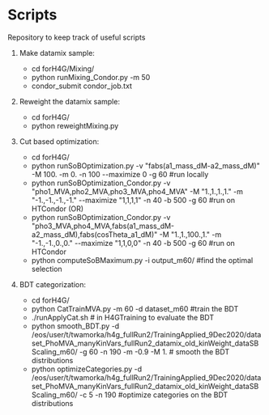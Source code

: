 # Scripts
Repository to keep track of useful scripts

1) Make datamix sample:

    * cd forH4G/Mixing/
    * python runMixing_Condor.py  -m 50
    * condor_submit condor_job.txt 

2) Reweight the datamix sample:

    * cd forH4G/
    * python reweightMixing.py

3) Cut based optimization:

    * cd forH4G/
    * python runSoBOptimization.py -v "fabs(a1_mass_dM-a2_mass_dM)" -M 100. -m 0. -n 100 --maximize 0 -g 60 #run locally 
    * python runSoBOptimization_Condor.py -v "pho1_MVA,pho2_MVA,pho3_MVA,pho4_MVA" -M "1.,1.,1.,1." -m "-1.,-1.,-1.,-1." --maximize "1,1,1,1" -n 40 -b 500 -g 60 #run on HTCondor (OR)
    * python runSoBOptimization_Condor.py -v "pho3_MVA,pho4_MVA,fabs(a1_mass_dM-a2_mass_dM),fabs(cosTheta_a1_dM)" -M "1.,1.,100.,1." -m "-1.,-1.,0.,0." --maximize "1,1,0,0"  -n 40 -b 500 -g 60 #run on HTCondor
    * python computeSoBMaximum.py -i output_m60/ #find the optimal selection


4) BDT categorization:

    * cd forH4G/ 
    * python CatTrainMVA.py -m 60 -d dataset_m60 #train the BDT 
    * ./runApplyCat.sh # in H4GTraining to evaluate the BDT
    * python smooth_BDT.py -d /eos/user/t/twamorka/h4g_fullRun2/TrainingApplied_9Dec2020/dataset_PhoMVA_manyKinVars_fullRun2_datamix_old_kinWeight_dataSBScaling_m60/ -g 60 -n 190 -m -0.9 -M 1. # smooth the BDT distributions
    * python optimizeCategories.py -d /eos/user/t/twamorka/h4g_fullRun2/TrainingApplied_9Dec2020/dataset_PhoMVA_manyKinVars_fullRun2_datamix_old_kinWeight_dataSBScaling_m60/ -c 5 -n 190 #optimize categories on the BDT distributions
